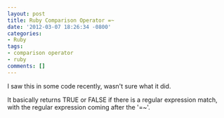 ```yaml
---
layout: post
title: Ruby Comparison Operator =~
date: '2012-03-07 18:26:34 -0800'
categories:
- Ruby
tags:
- comparison operator
- ruby
comments: []
---
```

I saw this in some code recently, wasn't sure what it did.

It basically returns TRUE or FALSE if there is a regular expression match, with the regular expression coming after the '=~'.

